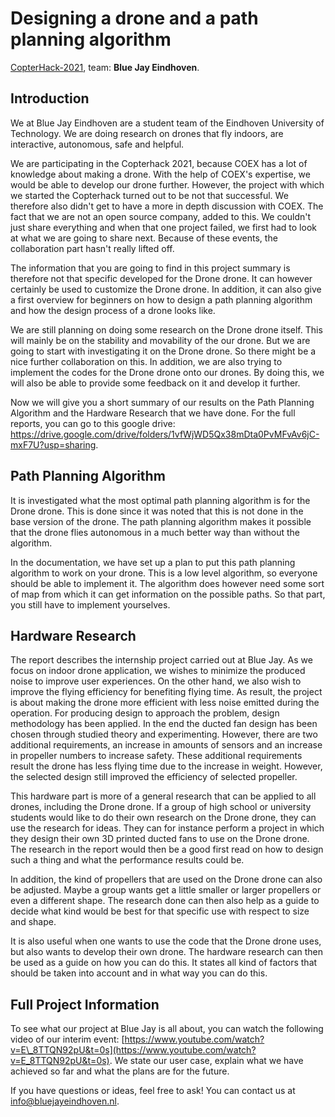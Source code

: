# Designing a drone and a path planning algorithm

[CopterHack-2021](copterhack2021.md), team: **Blue Jay Eindhoven**.

## Introduction

We at Blue Jay Eindhoven are a student team of the Eindhoven University of Technology. We are doing research on drones that fly indoors, are interactive, autonomous, safe and helpful.

We are participating in the Copterhack 2021, because COEX has a lot of knowledge about making a drone. With the help of COEX's expertise, we would be able to develop our drone further. However, the project with which we started the Copterhack turned out to be not that successful. We therefore also didn't get to have a more in depth discussion with COEX. The fact that we are not an open source company, added to this. We couldn't just share everything and when that one project failed, we first had to look at what we are going to share next. Because of these events, the collaboration part hasn't really lifted off.

The information that you are going to find in this project summary is therefore not that specific developed for the Drone drone. It can however certainly be used to customize the Drone drone. In addition, it can also give a first overview for beginners on how to design a path planning algorithm and how the design process of a drone looks like.

We are still planning on doing some research on the Drone drone itself. This will mainly be on the stability and movability of the our drone. But we are going to start with investigating it on the Drone drone. So there might be a nice further collaboration on this. In addition, we are also trying to implement the codes for the Drone drone onto our drones. By doing this, we will also be able to provide some feedback on it and develop it further.

Now we will give you a short summary of our results on the Path Planning Algorithm and the Hardware Research that we have done. For the full reports, you can go to this google drive: https://drive.google.com/drive/folders/1vfWjWD5Qx38mDta0PvMFvAv6jC-mxF7U?usp=sharing.

## Path Planning Algorithm

It is investigated what the most optimal path planning algorithm is for the Drone drone. This is done since it was noted that this is not done in the base version of the drone. The path planning algorithm makes it possible that the drone flies autonomous in a much better way than without the algorithm.

In the documentation, we have set up a plan to put this path planning algorithm to work on your drone. This is a low level algorithm, so everyone should be able to implement it. The algorithm does however need some sort of map from which it can get information on the possible paths. So that part, you still have to implement yourselves.

## Hardware Research

The report describes the internship project carried out at Blue Jay. As we focus on indoor drone application, we wishes to minimize the produced noise to improve user experiences. On the other hand, we also wish to improve the flying efficiency for benefiting flying time. As result, the project is about making the drone more efficient with less noise emitted during the operation. For producing design to approach the problem, design methodology has been applied. In the end the ducted fan design has been chosen through studied theory and experimenting. However, there are two additional requirements, an increase in amounts of sensors and an increase in propeller numbers to increase safety. These additional requirements result the drone has less flying time due to the increase in weight. However, the selected design still improved the efficiency of selected propeller.

This hardware part is more of a general research that can be applied to all drones, including the Drone drone. If a group of high school or university students would like to do their own research on the Drone drone, they can use the research for ideas. They can for instance perform a project in which they design their own 3D printed ducted fans to use on the Drone drone. The research in the report would then be a good first read on how to design such a thing and what the performance results could be.

In addition, the kind of propellers that are used on the Drone drone can also be adjusted. Maybe a group wants get a little smaller or larger propellers or even a different shape. The research done can then also help as a guide to decide what kind would be best for that specific use with respect to size and shape.

It is also useful when one wants to use the code that the Drone drone uses, but also wants to develop their own drone. The hardware research can then be used as a guide on how you can do this. It states all kind of factors that should be taken into account and in what way you can do this.

## Full Project Information

To see what our project at Blue Jay is all about, you can watch the following video of our interim event: [https://www.youtube.com/watch?v=E\_8TTQN92pU&t=0s](https://www.youtube.com/watch?v=E_8TTQN92pU&t=0s). We state our user case, explain what we have achieved so far and what the plans are for the future.

If you have questions or ideas, feel free to ask! You can contact us at [info@bluejayeindhoven.nl](mailto:info@bluejayeindhoven.nl).
